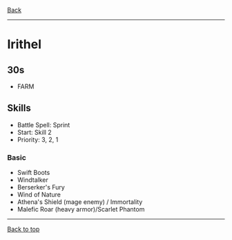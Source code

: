 [Back](../)

----

# Irithel

## 30s
- FARM

## Skills
- Battle Spell: Sprint
- Start: Skill 2
- Priority: 3, 2, 1

### Basic
- Swift Boots
- Windtalker
- Berserker's Fury
- Wind of Nature
- Athena's Shield (mage enemy) / Immortality
- Malefic Roar (heavy armor)/Scarlet Phantom

----

[Back to top](./#)
